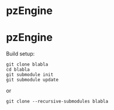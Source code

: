 # pzEngine
# pzEngine

Build setup:
```
git clone blabla
cd blabla
git submodule init
git submodule update
```
or
```
git clone --recursive-submodules blabla
```